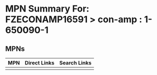 



# MPN Summary For: FZECONAMP16591 > con-amp : 1-650090-1

## MPNs
  

|MPN|Direct Links|Search Links|
| :--- | :--- | :--- |
||||

